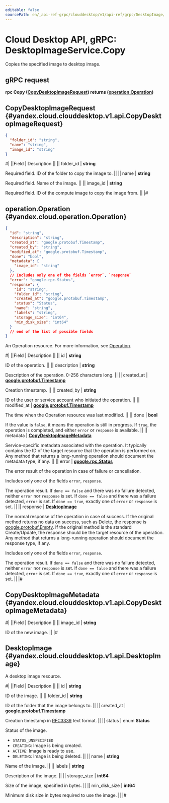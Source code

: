 ```yaml
---
editable: false
sourcePath: en/_api-ref-grpc/clouddesktop/v1/api-ref/grpc/DesktopImage/copy.md
---
```


# Cloud Desktop API, gRPC: DesktopImageService.Copy

Copies the specified image to desktop image.

## gRPC request

**rpc Copy ([CopyDesktopImageRequest](#yandex.cloud.clouddesktop.v1.api.CopyDesktopImageRequest)) returns ([operation.Operation](#yandex.cloud.operation.Operation))**

## CopyDesktopImageRequest {#yandex.cloud.clouddesktop.v1.api.CopyDesktopImageRequest}

```json
{
  "folder_id": "string",
  "name": "string",
  "image_id": "string"
}
```

#|
||Field | Description ||
|| folder_id | **string**

Required field. ID of the folder to copy the image to. ||
|| name | **string**

Required field. Name of the image. ||
|| image_id | **string**

Required field. ID of the compute image to copy the image from. ||
|#

## operation.Operation {#yandex.cloud.operation.Operation}

```json
{
  "id": "string",
  "description": "string",
  "created_at": "google.protobuf.Timestamp",
  "created_by": "string",
  "modified_at": "google.protobuf.Timestamp",
  "done": "bool",
  "metadata": {
    "image_id": "string"
  },
  // Includes only one of the fields `error`, `response`
  "error": "google.rpc.Status",
  "response": {
    "id": "string",
    "folder_id": "string",
    "created_at": "google.protobuf.Timestamp",
    "status": "Status",
    "name": "string",
    "labels": "string",
    "storage_size": "int64",
    "min_disk_size": "int64"
  }
  // end of the list of possible fields
}
```

An Operation resource. For more information, see [Operation](/docs/api-design-guide/concepts/operation).

#|
||Field | Description ||
|| id | **string**

ID of the operation. ||
|| description | **string**

Description of the operation. 0-256 characters long. ||
|| created_at | **[google.protobuf.Timestamp](https://developers.google.com/protocol-buffers/docs/reference/google.protobuf#timestamp)**

Creation timestamp. ||
|| created_by | **string**

ID of the user or service account who initiated the operation. ||
|| modified_at | **[google.protobuf.Timestamp](https://developers.google.com/protocol-buffers/docs/reference/google.protobuf#timestamp)**

The time when the Operation resource was last modified. ||
|| done | **bool**

If the value is `false`, it means the operation is still in progress.
If `true`, the operation is completed, and either `error` or `response` is available. ||
|| metadata | **[CopyDesktopImageMetadata](#yandex.cloud.clouddesktop.v1.api.CopyDesktopImageMetadata)**

Service-specific metadata associated with the operation.
It typically contains the ID of the target resource that the operation is performed on.
Any method that returns a long-running operation should document the metadata type, if any. ||
|| error | **[google.rpc.Status](https://cloud.google.com/tasks/docs/reference/rpc/google.rpc#status)**

The error result of the operation in case of failure or cancellation.

Includes only one of the fields `error`, `response`.

The operation result.
If `done == false` and there was no failure detected, neither `error` nor `response` is set.
If `done == false` and there was a failure detected, `error` is set.
If `done == true`, exactly one of `error` or `response` is set. ||
|| response | **[DesktopImage](#yandex.cloud.clouddesktop.v1.api.DesktopImage)**

The normal response of the operation in case of success.
If the original method returns no data on success, such as Delete,
the response is [google.protobuf.Empty](https://developers.google.com/protocol-buffers/docs/reference/google.protobuf#google.protobuf.Empty).
If the original method is the standard Create/Update,
the response should be the target resource of the operation.
Any method that returns a long-running operation should document the response type, if any.

Includes only one of the fields `error`, `response`.

The operation result.
If `done == false` and there was no failure detected, neither `error` nor `response` is set.
If `done == false` and there was a failure detected, `error` is set.
If `done == true`, exactly one of `error` or `response` is set. ||
|#

## CopyDesktopImageMetadata {#yandex.cloud.clouddesktop.v1.api.CopyDesktopImageMetadata}

#|
||Field | Description ||
|| image_id | **string**

ID of the new image. ||
|#

## DesktopImage {#yandex.cloud.clouddesktop.v1.api.DesktopImage}

A desktop image resource.

#|
||Field | Description ||
|| id | **string**

ID of the image. ||
|| folder_id | **string**

ID of the folder that the image belongs to. ||
|| created_at | **[google.protobuf.Timestamp](https://developers.google.com/protocol-buffers/docs/reference/google.protobuf#timestamp)**

Creation timestamp in [RFC3339](https://www.ietf.org/rfc/rfc3339.txt) text format. ||
|| status | enum **Status**

Status of the image.

- `STATUS_UNSPECIFIED`
- `CREATING`: Image is being created.
- `ACTIVE`: Image is ready to use.
- `DELETING`: Image is being deleted. ||
|| name | **string**

Name of the image. ||
|| labels | **string**

Description of the image. ||
|| storage_size | **int64**

Size of the image, specified in bytes. ||
|| min_disk_size | **int64**

Minimum disk size in bytes required to use the image. ||
|#